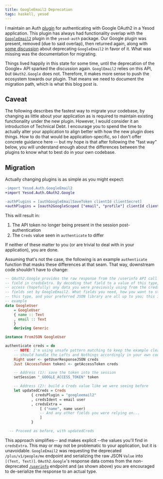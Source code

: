 ```yaml
---
title: GoogleEmail2 Deprecation
tags: haskell, yesod
---
```


I maintain an Auth [plugin][oauth2-google] for authenticating with Google OAuth2
in a Yesod application. This plugin has always had functionality overlap with
the [`GoogleEmail2`][google-email2] plugin in the `yesod-auth` package. Our
Google plugin was present, removed (due to said overlap), then returned again,
along with [some discussion][google-pr] about deprecating `GoogleEmail2` in
favor of it. What was missing was the documentation for migrating.

[oauth2-google]: http://hackage.haskell.org/package/yesod-auth-oauth2-0.6.1.0/docs/Yesod-Auth-OAuth2-Google.html
[google-email2]: http://hackage.haskell.org/package/yesod-auth-1.6.5/docs/Yesod-Auth-GoogleEmail2.html
[google-pr]: https://github.com/thoughtbot/yesod-auth-oauth2/pull/32#issuecomment-110013684

Things lived happily in this state for some time, until the deprecation of the
Google+ API sparked the discussion again. `GooglEmail2` relies on this API, but
`OAuth2.Google` does not. Therefore, it makes more sense to push the ecosystem
towards our plugin. That means we need to document the migration path, which is
what this blog post is.

## Caveat

The following describes the fastest way to migrate your codebase, by changing as
little about your application as is required to maintain existing functionality
under the new plugin. However, I would consider it an introduction of Technical
Debt. I encourage you to spend the time to actually alter your application to
align better with how the new plugin does things. How to do that would be
application-specific, so I don't offer concrete guidance here -- but my hope is
that after following the "fast way" below, you will understand enough about the
differences between the plugins to know what to best do in your own codebase.

## Migration

Actually changing plugins is as simple as you might expect:

```diff
-import Yesod.Auth.GoogleEmail2
+import Yesod.Auth.OAuth2.Google

-authPlugins = [authGoogleEmailSaveToken clientId clientSecret]
+authPlugins = [oauth2GoogleScoped ["email", "profile"] clientId clientSecret]
```

This will result in:

1. The API token no longer being present in the session post-authentication
1. The `Creds` value seen in `authenticate` to differ

If neither of these matter to you (or are trivial to deal with in your
application), you are done.

Assuming that's not the case, the following is an example `authenticate`
function that masks these differences at that seam. That way, downstream code
shouldn't have to change:

```hs
-- OAuth2.Google provides the raw response from the /userinfo API call as a
-- field in credsExtra. By decoding that field to a value of this type, you can
-- access (hopefully) any data you were previously using from the credsExtra
-- fields set by GoogleEmail2. What fields you need, how you want to structure
-- this type, and your preferred JSON library are all up to you; this is just an
-- example
data GoogleUser
    = GoogleUser
    { name :: Text
    , email :: Text
    }
    deriving Generic

instance FromJSON GoogleUser

authenticate creds = do
    -- NOTE: I'm using unsafe pattern matching to keep the example clear. You
    -- should handle the Lefts and Nothings accordingly in your own code
    Right user <- getUserResponseJSON creds
    Just (AccessToken token) <- getAccessToken creds

    -- Address (1): save the token into the session
    setSession "_GOOGLE_ACCESS_TOKEN" token

    -- Address (2): build a Creds value like we were seeing before
    let updatedCreds = Creds
            { credsPlugin = "googleemail2"
            , credsIdent = email user
            , credsExtra =
                [ ("name", name user)
                -- And any other fields you were relying on...
                ]
            }

  -- Proceed as before, with updatedCreds
```

This approach simplifies-- and makes explicit --the values you'll find in
`credsExtra`. This may or may not be problematic to your application, but it is
unavoidable. `GoogleEmail2` was requesting the deprecated `/plus/v1/people/me`
endpoint and serializing the raw JSON `Value` into `[(Text, Text)]`.
`OAuth2.Google`'s response data comes from the non-deprecated
[`/userinfo`][userinfo] endpoint and (as shown above) you are encouraged to
de-serialize the response to an actual type.

[userinfo]: https://developers.google.com/apis-explorer/#p/oauth2/v2/oauth2.userinfo.get
